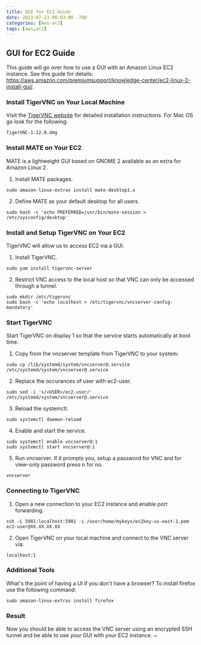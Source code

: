 ```yaml
---
title: GUI for EC2 Guide
date: 2023-07-23 00:03:00 -700
categories: [Aws-ec2]
tags: [aws,ec2]
---
```


## GUI for EC2 Guide
This guide will go over how to use a GUI with an Amazon Linux EC2 instance. See this guide for details: https://aws.amazon.com/premiumsupport/knowledge-center/ec2-linux-2-install-gui/.

### Install TigerVNC on Your Local Machine
Visit the [TigerVNC website](https://tigervnc.org/) for detailed installation instructions. For Mac OS go look for the following:
```
TigerVNC-1.12.0.dmg
```

### Install MATE on Your EC2
MATE is a lightweight GUI based on GNOME 2 available as an extra for Amazon Linux 2.

1. Install MATE packages.
```
sudo amazon-linux-extras install mate-desktop1.x
```
2. Define MATE as your default desktop for all users.
```
sudo bash -c 'echo PREFERRED=/usr/bin/mate-session > /etc/sysconfig/desktop'
```

### Install and Setup TigerVNC on Your EC2
TigerVNC will allow us to access EC2 via a GUI.

1. Install TigerVNC.
```
sudo yum install tigervnc-server
```

2. Restrict VNC access to the local host so that VNC can only be accessed through a tunnel.
```
sudo mkdir /etc/tigervnc
sudo bash -c 'echo localhost > /etc/tigervnc/vncserver-config-mandatory'
```

### Start TigerVNC
Start TigerVNC on display 1 so that the service starts automatically at boot time.

1. Copy from the vncserver template from TigerVNC to your system:
```
sudo cp /lib/systemd/system/vncserver@.service /etc/systemd/system/vncserver@.service
```

2. Replace the occurances of user with ec2-user.
```
sudo sed -i 's/<USER>/ec2-user/' /etc/systemd/system/vncserver@.service
```

3. Reload the systemctl.
```
sudo systemctl daemon-reload
```

4. Enable and start the service.
```
sudo systemctl enable vncserver@:1
sudo systemctl start vncserver@:1
```

5. Run vncserver. If it prompts you, setup a password for VNC and for view-only password press n for no.
```
vncserver
```

### Connecting to TigerVNC

1. Open a new connection to your EC2 instance and enable port forwarding.
```
ssh -L 5901:localhost:5901 -i /user/home/mykeys/ec2key-us-east-1.pem ec2-user@XX.XX.XX.XX
```

2. Open TigerVNC on your local machine and connect to the VNC server via:
```
localhost:1
```

### Additional Tools

What's the point of having a UI if you don't have a browser? To install firefox use the following command:
```
sudo amazon-linux-extras install firefox
```

### Result
Now you should be able to access the VNC server using an encrypted SSH tunnel and be able to use your GUI with your EC2 instance.
~
